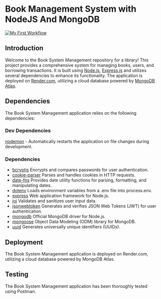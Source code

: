 # Book Management System with NodeJS And MongoDB

[![My First Workflow](https://github.com/davidmillan5/Book_System_Management/actions/workflows/main.yml/badge.svg)](https://github.com/davidmillan5/Book_System_Management/actions/workflows/main.yml)

## Introduction

Welcome to the Book System Management repository for a library! This project provides a comprehensive system for managing books, users, and borrowing transactions. It is built using [Node.js](https://nodejs.dev/en/), [Express.js](https://expressjs.com/) and utilizes several dependencies to enhance its functionality. The application is deployed on [Render.com](https://render.com/), utilizing a cloud database powered by [MongoDB Atlas](https://www.mongodb.com/atlas/database).

## Dependencies

The Book System Management application relies on the following dependencies:

### Dev Dependencies

[nodemon](https://nodemon.io/) - Automatically restarts the application on file changes during development.

### Dependencies

- [bcryptjs](https://github.com/dcodeIO/bcrypt.js#readme) Encrypts and compares passwords for user authentication.
- [cookie-parser](https://github.com/expressjs/cookie-parser#readme) Parses and handles cookies in HTTP requests.
- [date-fns](https://github.com/date-fns/date-fns#readme) Provides date utility functions for parsing, formatting, and manipulating dates.
- [dotenv](https://github.com/motdotla/dotenv#readme) Loads environment variables from a .env file into process.env.
- [express](https://expressjs.com/) Web application framework for Node.js.
- [joi](https://joi.dev/api/?v=17.9.1) Validates and sanitizes user input data.
- [jsonwebtoken](https://github.com/auth0/node-jsonwebtoken#readme) Generates and verifies JSON Web Tokens (JWT) for user authentication.
- [mongodb](https://www.mongodb.com/cloud/atlas/register) Official MongoDB driver for Node.js.
- [mongoose](https://mongoosejs.com/docs/index.html) Object Data Modeling (ODM) library for MongoDB.
- [uuid](https://github.com/uuidjs/uuid#readme) Generates universally unique identifiers (UUIDs).

## Deployment

The Book System Management application is deployed on Render.com, utilizing a cloud database powered by MongoDB Atlas.

## Testing

The Book System Management application has been thoroughly tested using Postman.

